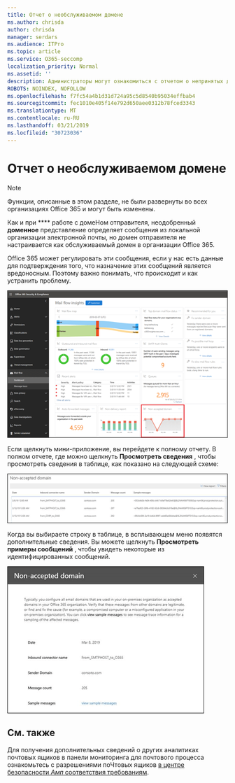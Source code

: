 ```yaml
---
title: Отчет о необслуживаемом домене
ms.author: chrisda
author: chrisda
manager: serdars
ms.audience: ITPro
ms.topic: article
ms.service: O365-seccomp
localization_priority: Normal
ms.assetid: ''
description: Администраторы могут ознакомиться с отчетом о непринятых доменах в панели мониторинга "почтовые ящики" в центре безопасности Office 365 Security _Амп_.
ROBOTS: NOINDEX, NOFOLLOW
ms.openlocfilehash: f7fc54a4b1d31d724a95c5d8540b95034effbab4
ms.sourcegitcommit: fec1010e405f14e792d650aee0312b78fced3343
ms.translationtype: MT
ms.contentlocale: ru-RU
ms.lasthandoff: 03/21/2019
ms.locfileid: "30723036"
---
```

# <a name="non-accepted-domain-report"></a>Отчет о необслуживаемом домене

> [!NOTE]
> Функции, описанные в этом разделе, не были развернуты во всех организациях Office 365 и могут быть изменены.

Как и при **** работе с домеНом отправителя, неодобренный **доменное** представление определяет сообщения из локальной организации электронной почты, но домен отправителя не настраивается как обслуживаемый домен в организации Office 365.

Office 365 может регулировать эти сообщения, если у нас есть данные для подтверждения того, что назначение этих сообщений является вредоносным. Поэтому важно понимать, что происходит и как устранить проблему.

![Отчет о необслуживаемом домене в панели мониторинга "почтовый ящик" в центре безопасности Office 365 для _Амп_ соответствия требованиям](media/non-accepted-domain-report-selected.png)

Если щелкнуть мини-приложение, вы перейдете к полному отчету. В полном отчете, где можно щелкнуть **Просмотреть сведения** , чтобы просмотреть сведения в таблице, как показано на следующей схеме:

![Таблица "Просмотр сведений" в отчете о непринятом домене](media/non-accepted-domain-report-view-details.png)

Когда вы выбираете строку в таблице, в всплывающем меню появятся дополнительные сведения. Вы можете щелкнуть **Просмотреть примеры сообщений** , чтобы увидеть некоторые из идентифицированных сообщений.

![Выбор строки в таблице сведений в отчете о непринятом домене](media/non-accepted-domain-report-select-row-in-table.png)

## <a name="see-also"></a>См. также

Для получения дополнительных сведений о других аналитиках почтовых ящиков в панели мониторинга для почтового процесса ознакомьтесь с разрешениями поЧтовых ящиков [в центре безопасности _Амп_ соответствия требованиям](mail-flow-insights-v2.md).
